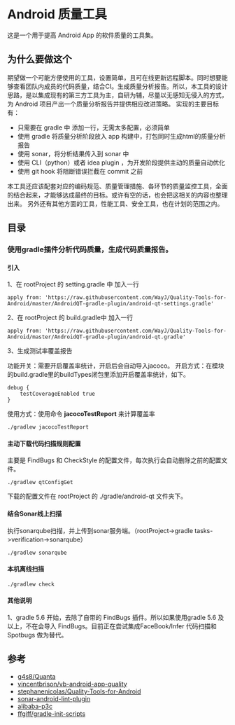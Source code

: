 # Android 质量工具

这是一个用于提高 Android App 的软件质量的工具集。

## 为什么要做这个

​		期望做一个可能方便使用的工具，设置简单，且可在线更新远程脚本。同时想要能够查看团队内成员的代码质量，结合CI。生成质量分析报告。
​		所以，本工具的设计思路，是以集成现有的第三方工具为主，自研为辅，尽量以无感知无侵入的方式，为 Android 项目产出一个质量分析报告并提供相应改进策略。
​		实现的主要目标有：

* 只需要在 gradle 中 添加一行，无需太多配置，必须简单
* 使用 gradle 将质量分析阶段放入 app 构建中，打包同时生成html的质量分析报告
* 使用 sonar，将分析结果传入到 sonar 中
* 使用 CLI（python）或者 idea plugin ，为开发阶段提供主动的质量自动优化
* 使用 git hook 将阻断错误拦截在 commit 之前

​		本工具还应该配套对应的编码规范、质量管理措施、各环节的质量监控工具，全面的结合起来，才能够达成最终的目标。
​		或许有空的话，也会把这相关的内容也整理出来。
​		另外还有其他方面的工具，性能工具、安全工具，也在计划的范围之内。


## 目录

### 使用gradle插件分析代码质量，生成代码质量报告。

#### 引入

1、在 rootProject 的 setting.gradle 中 加入一行

~~~
apply from: 'https://raw.githubusercontent.com/WayJ/Quality-Tools-for-Android/master/AndroidQT-gradle-plugin/android-qt-settings.gradle'
~~~

2、在 rootProject 的 build.gradle中 加入一行 

~~~
apply from: 'https://raw.githubusercontent.com/WayJ/Quality-Tools-for-Android/master/AndroidQT-gradle-plugin/android-qt.gradle'
~~~

3、生成测试率覆盖报告

功能开关：需要开启覆盖率统计，开启后会自动导入jacoco。
开启方式：在模块的build.gradle里的buildTypes闭包里添加开启覆盖率统计，如下。

~~~
debug {    
    testCoverageEnabled true
}
~~~
使用方式：使用命令 **jacocoTestReport** 来计算覆盖率
~~~
./gradlew jacocoTestReport
~~~

#### 主动下载代码扫描规则配置

主要是 FindBugs 和 CheckStyle 的配置文件，每次执行会自动删除之前的配置文件。

~~~
./gradlew qtConfigGet
~~~

下载的配置文件在 rootProject 的 ./gradle/android-qt 文件夹下。

#### 结合Sonar线上扫描

执行sonarqube扫描，并上传到sonar服务端。（rootProject->gradle tasks->verification->sonarqube）

~~~
./gradlew sonarqube
~~~

#### 本机离线扫描

~~~
./gradlew check
~~~

#### 其他说明

1、gradle 5.6 开始，去除了自带的 FindBugs 插件。所以如果使用gradle 5.6 及以上，不在会导入 FindBugs。目前正在尝试集成FaceBook/Infer 代码扫描和Spotbugs 做为替代。


## 参考

* [g4s8/Quanta](https://github.com/g4s8/Quanta)
* [vincentbrison/vb-android-app-quality](https://github.com/vincentbrison/vb-android-app-quality)
* [stephanenicolas/Quality-Tools-for-Android](https://github.com/stephanenicolas/Quality-Tools-for-Android)
* [sonar-android-lint-plugin](https://github.com/peter-budo/sonar-android-lint-plugin)
* [alibaba-p3c](https://github.com/alibaba/p3c/blob/master/idea-plugin/README_cn.md)
* [ffgiff/gradle-init-scripts](https://github.com/ffgiff/gradle-init-scripts)



















